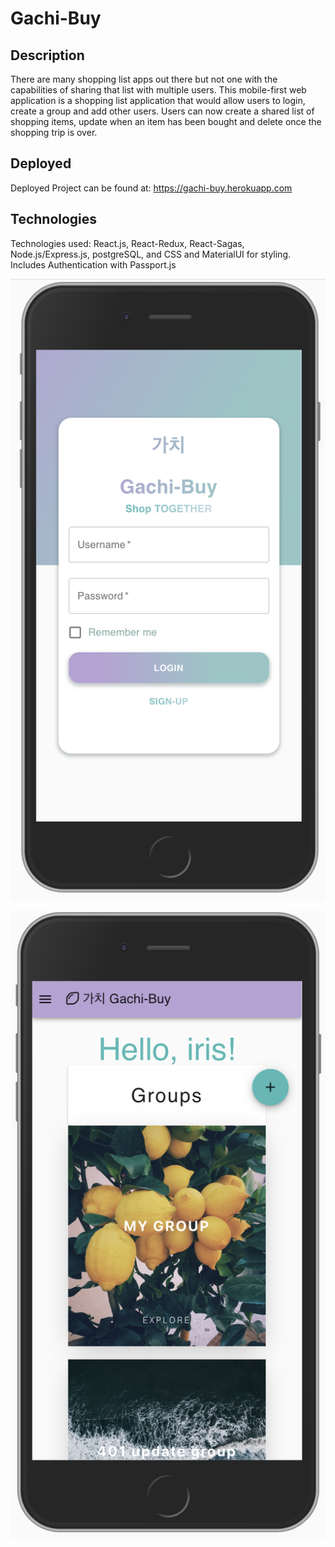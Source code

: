 # Gachi-Buy

## Description
There are many shopping list apps out there but not one with the capabilities of sharing that list with multiple users.
This mobile-first web application is a shopping list application that would allow users to login, create a group and add other users. Users can now create a shared list of shopping items, update when an item has been bought and delete once the shopping trip is over.

## Deployed
Deployed Project can be found at: https://gachi-buy.herokuapp.com

## Technologies 
Technologies used: React.js, React-Redux, React-Sagas, Node.js/Express.js, postgreSQL, and CSS and MaterialUI for styling. 
Includes Authentication with Passport.js

![gachi-buy interface](images/gachi-buy_interface.png)

![gachi-buy homepage](images/gachi-buy_homepage.png)


